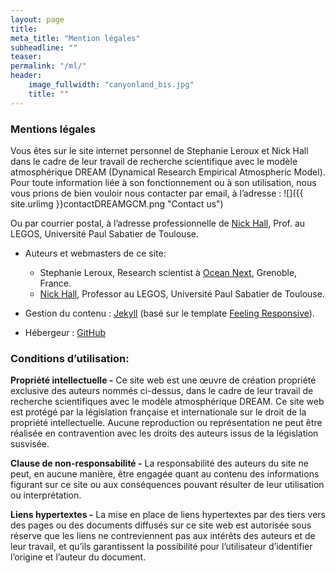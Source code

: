 ```yaml
---
layout: page
title: 
meta_title: "Mention légales"
subheadline: ""
teaser: 
permalink: "/ml/"
header:
    image_fullwidth: "canyonland_bis.jpg"
    title: ""
---
```


### Mentions légales
Vous êtes sur le site internet personnel de Stephanie Leroux et Nick Hall dans le cadre de leur travail de recherche scientifique avec le modèle atmosphérique DREAM (Dynamical Research Empirical Atmospheric Model). Pour toute information liée à son fonctionnement ou à son utilisation, nous vous prions de bien vouloir nous contacter par email, à l’adresse :
![]({{ site.urlimg }}contactDREAMGCM.png "Contact us")

Ou par courrier postal, à l’adresse professionnelle de [Nick Hall](http://www.legos.obs-mip.fr/members/hall), Prof. au LEGOS, Université Paul Sabatier de Toulouse.

- Auteurs et webmasters de ce site: 
	* Stephanie Leroux, Research scientist à [Ocean Next](http://www.ocean-next.fr), Grenoble, France.
	* [Nick Hall](http://www.legos.obs-mip.fr/members/hall), Professor au LEGOS, Université Paul Sabatier de Toulouse.

- Gestion du contenu : [Jekyll](https://jekyllrb.com/) (basé sur le  template [Feeling Responsive](https://github.com/Phlow/feeling-responsive)).
- Hébergeur : [GitHub](https://github.com) 

### Conditions d’utilisation:

__Propriété intellectuelle -__  Ce site web  est une œuvre de création propriété exclusive des auteurs nommés ci-dessus, dans le cadre de leur travail de recherche scientifiques avec le modèle atmosphérique DREAM. Ce site web est protégé par la législation française et internationale sur le droit de la propriété intellectuelle. Aucune reproduction ou représentation ne peut être réalisée en contravention avec les droits des auteurs issus de la législation susvisée.

__Clause de non-responsabilité -__ La responsabilité des auteurs du site ne peut, en aucune manière, être engagée quant au contenu des informations figurant sur ce site ou aux conséquences pouvant résulter de leur utilisation ou interprétation.

__Liens hypertextes -__ La mise en place de liens hypertextes par des tiers vers des pages ou des documents diffusés sur ce site web est autorisée sous réserve que les liens ne contreviennent pas aux intérêts des auteurs et de leur travail, et qu’ils garantissent la possibilité pour l’utilisateur d’identifier l’origine et l’auteur du document.



